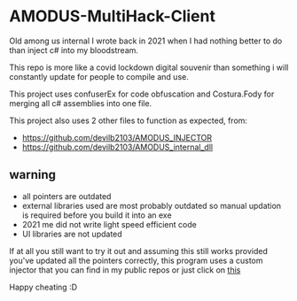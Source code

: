 # AMODUS-MultiHack-Client

Old among us internal I wrote back in 2021 when I had nothing better to do than inject c# into my bloodstream.

This repo is more like a covid lockdown digital souvenir than something i will constantly update for people to compile and use.

This project uses confuserEx for code obfuscation and Costura.Fody for merging all c# assemblies into one file.

This project also uses 2 other files to function as expected, from:
  - https://github.com/devilb2103/AMODUS_INJECTOR
  - https://github.com/devilb2103/AMODUS_internal_dll

## warning
  - all pointers are outdated
  - external libraries used are most probably outdated so manual updation is required before you build it into an exe
  - 2021 me did not write light speed efficient code
  - UI libraries are not updated

If at all you still want to try it out and assuming this still works provided you've updated all the pointers correctly, this program uses a custom injector that you can find in my public repos or just click on [this](https://github.com/devilb2103/AMODUS_INJECTOR)

Happy cheating :D
